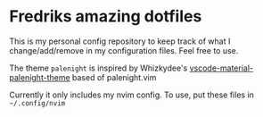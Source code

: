 # Fredriks amazing dotfiles

This is my personal config repository to keep track of what I change/add/remove in my configuration files.
Feel free to use.

The theme `palenight` is inspired by Whizkydee's [vscode-material-palenight-theme](https://github.com/whizkydee/vscode-material-palenight-theme) based of palenight.vim

Currently it only includes my nvim config. 
To use, put these files in `~/.config/nvim`
